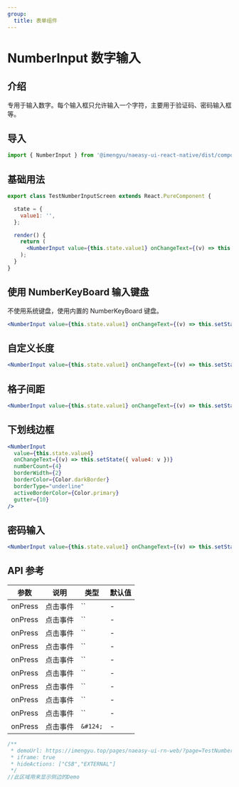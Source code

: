 ```yaml
---
group:
  title: 表单组件
---
```


# NumberInput 数字输入

## 介绍

专用于输入数字。每个输入框只允许输入一个字符，主要用于验证码、密码输入框等。

## 导入

```jsx
import { NumberInput } from '@imengyu/naeasy-ui-react-native/dist/components/form'
```

## 基础用法

```jsx
export class TestNumberInputScreen extends React.PureComponent {

  state = {
    value1: '',
  };

  render() {
    return (
      <NumberInput value={this.state.value1} onChangeText={(v) => this.setState({ value1: v })} />
    );
  }
}
```

## 使用 NumberKeyBoard 输入键盘

不使用系统键盘，使用内置的 NumberKeyBoard 键盘。

```jsx
<NumberInput value={this.state.value1} onChangeText={(v) => this.setState({ value1: v })} useSystemInput={false}/>
```

## 自定义长度

```jsx
<NumberInput value={this.state.value1} onChangeText={(v) => this.setState({ value1: v })} numberCount={8} autoSize />
```

## 格子间距

```jsx
<NumberInput value={this.state.value1} onChangeText={(v) => this.setState({ value1: v })} numberCount={4} gutter={14} autoSize />
```

## 下划线边框

```jsx
<NumberInput
  value={this.state.value4}
  onChangeText={(v) => this.setState({ value4: v })}
  numberCount={4}
  borderWidth={2}
  borderColor={Color.darkBorder}
  borderType="underline"
  activeBorderColor={Color.primary}
  gutter={10}
/>
```

## 密码输入

```jsx
<NumberInput value={this.state.value1} onChangeText={(v) => this.setState({ value1: v })} isPassword info="密码为 6 位数字" />
```

## API 参考

|参数|说明|类型|默认值|
|---|---|---|---|
|onPress|点击事件|``|-|
|onPress|点击事件|``|-|
|onPress|点击事件|``|-|
|onPress|点击事件|``|-|
|onPress|点击事件|``|-|
|onPress|点击事件|``|-|
|onPress|点击事件|``|-|
|onPress|点击事件|``|-|
|onPress|点击事件|``|-|
|onPress|点击事件|`&#124;`|-|

```jsx | preview
/**
 * demoUrl: https://imengyu.top/pages/naeasy-ui-rn-web/?page=TestNumberInput
 * iframe: true
 * hideActions: ["CSB","EXTERNAL"]
 */
//此区域用来显示侧边的Demo
```
